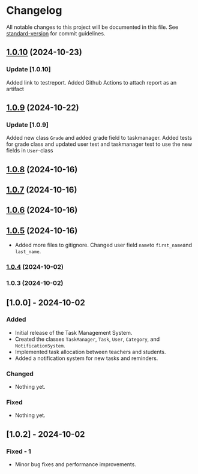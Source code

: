# Changelog

All notable changes to this project will be documented in this file. See [standard-version](https://github.com/conventional-changelog/standard-version) for commit guidelines.

## [1.0.10](https://github.com/BeatrizSanssi/L2-Task-Manager/compare/v1.0.9...v1.0.10) (2024-10-23)

### Update [1.0.10]

Added link to testreport. Added Github Actions to attach report as an artifact

## [1.0.9](https://github.com/BeatrizSanssi/L2-Task-Manager/compare/v1.0.8...v1.0.9) (2024-10-22)

### Update [1.0.9]

Added new class `Grade` and added grade field to taskmanager. Added tests for grade class and updated user test and taskmanager test to use the new fields in `User`-class

## [1.0.8](https://github.com/BeatrizSanssi/L2-Task-Manager/compare/v1.0.7...v1.0.8) (2024-10-16)

## [1.0.7](https://github.com/BeatrizSanssi/L2-Task-Manager/compare/v1.0.6...v1.0.7) (2024-10-16)

## [1.0.6](https://github.com/BeatrizSanssi/L2-Task-Manager/compare/v1.0.5...v1.0.6) (2024-10-16)

## [1.0.5](https://github.com/BeatrizSanssi/L2-Task-Manager/compare/v1.0.4...v1.0.5) (2024-10-16)

- Added more files to gitignore. Changed user field `name`to `first_name`and `last_name`.

### [1.0.4](https://github.com/BeatrizSanssi/L2-Task-Manager/compare/v1.0.3...v1.0.4) (2024-10-02)

### 1.0.3 (2024-10-02)

## [1.0.0] - 2024-10-02

### Added

- Initial release of the Task Management System.
- Created the classes `TaskManager`, `Task`, `User`, `Category`, and `NotificationSystem`.
- Implemented task allocation between teachers and students.
- Added a notification system for new tasks and reminders.

### Changed

- Nothing yet.

### Fixed

- Nothing yet.

## [1.0.2] - 2024-10-02

### Fixed - 1

- Minor bug fixes and performance improvements.
